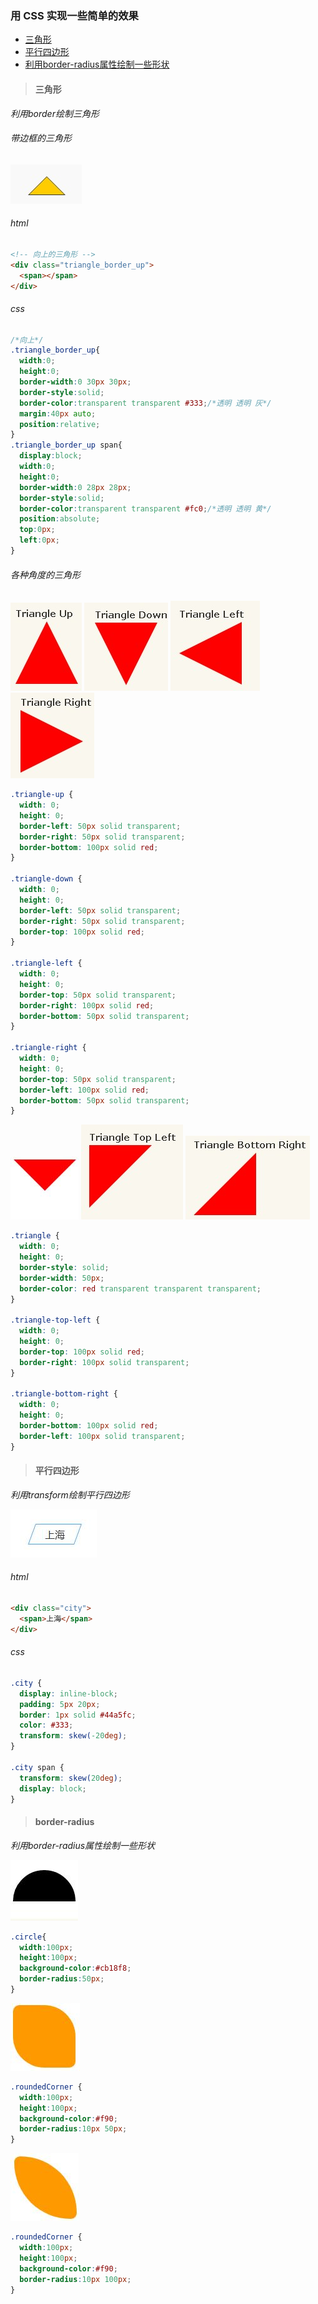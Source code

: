 ### 用 CSS 实现一些简单的效果
- [三角形](#三角形 "三角形")
- [平行四边形](#平行四边形 "平行四边形")
- [利用border-radius属性绘制一些形状](#border-radius)

> #### 三角形

*利用border绘制三角形*

###### 带边框的三角形
![Aaron Swartz](https://raw.githubusercontent.com/miniChx/favorites/master/css/imgs/mark/triangle_border_up.jpg)
###### html
```HTML
<!-- 向上的三角形 -->
<div class="triangle_border_up">
  <span></span>
</div>
```
###### css
```css
/*向上*/
.triangle_border_up{
  width:0;
  height:0;
  border-width:0 30px 30px;
  border-style:solid;
  border-color:transparent transparent #333;/*透明 透明 灰*/
  margin:40px auto;
  position:relative;
}
.triangle_border_up span{
  display:block;
  width:0;
  height:0;
  border-width:0 28px 28px;
  border-style:solid;
  border-color:transparent transparent #fc0;/*透明 透明 黄*/
  position:absolute;
  top:0px;
  left:0px;
}
```

###### 各种角度的三角形
![Aaron Swartz](https://raw.githubusercontent.com/miniChx/favorites/master/css/imgs/mark/triangle-up.jpg)
![Aaron Swartz](https://raw.githubusercontent.com/miniChx/favorites/master/css/imgs/mark/triangle-down.jpg)
![Aaron Swartz](https://raw.githubusercontent.com/miniChx/favorites/master/css/imgs/mark/triangle-left.jpg)
![Aaron Swartz](https://raw.githubusercontent.com/miniChx/favorites/master/css/imgs/mark/triangle-right.jpg)
```css
.triangle-up {
  width: 0;
  height: 0;
  border-left: 50px solid transparent;
  border-right: 50px solid transparent;
  border-bottom: 100px solid red;
}

.triangle-down {
  width: 0;
  height: 0;
  border-left: 50px solid transparent;
  border-right: 50px solid transparent;
  border-top: 100px solid red;
}

.triangle-left {
  width: 0;
  height: 0;
  border-top: 50px solid transparent;
  border-right: 100px solid red;
  border-bottom: 50px solid transparent;
}

.triangle-right {
  width: 0;
  height: 0;
  border-top: 50px solid transparent;
  border-left: 100px solid red;
  border-bottom: 50px solid transparent;
}
```
![Aaron Swartz](https://raw.githubusercontent.com/miniChx/favorites/master/css/imgs/mark/triangle.jpg)
![Aaron Swartz](https://raw.githubusercontent.com/miniChx/favorites/master/css/imgs/mark/triangle-topleft.jpg)
![Aaron Swartz](https://raw.githubusercontent.com/miniChx/favorites/master/css/imgs/mark/triangle-bottomright.jpg)

```css
.triangle {
  width: 0;
  height: 0;
  border-style: solid;
  border-width: 50px;
  border-color: red transparent transparent transparent;
}

.triangle-top-left {
  width: 0;
  height: 0;
  border-top: 100px solid red;
  border-right: 100px solid transparent;
}

.triangle-bottom-right {
  width: 0;
  height: 0;
  border-bottom: 100px solid red;
  border-left: 100px solid transparent;
}
```

> #### 平行四边形

*利用transform绘制平行四边形*

![Aaron Swartz](https://raw.githubusercontent.com/miniChx/favorites/master/css/imgs/mark/parallelogram.jpg)

###### html
```HTML
<div class="city">
  <span>上海</span>
</div>
```
###### css
```css
.city {
  display: inline-block;
  padding: 5px 20px;
  border: 1px solid #44a5fc;
  color: #333;
  transform: skew(-20deg);
}

.city span {
  transform: skew(20deg);
  display: block;
}
```

> #### border-radius

*利用border-radius属性绘制一些形状*

![Aaron Swartz](https://raw.githubusercontent.com/miniChx/favorites/master/css/imgs/mark/semi-circle.jpg)

```css
.circle{
  width:100px;
  height:100px;
  background-color:#cb18f8;
  border-radius:50px;
}
```

![Aaron Swartz](https://raw.githubusercontent.com/miniChx/favorites/master/css/imgs/mark/border-radius1.jpg)

```css
.roundedCorner {
  width:100px;
  height:100px;
  background-color:#f90;
  border-radius:10px 50px;
}
```

![Aaron Swartz](https://raw.githubusercontent.com/miniChx/favorites/master/css/imgs/mark/border-radius2.jpg)

```css
.roundedCorner {
  width:100px;
  height:100px;
  background-color:#f90;
  border-radius:10px 100px;
}
```
